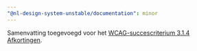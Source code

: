 ```yaml
---
"@nl-design-system-unstable/documentation": minor
---
```


Samenvatting toegevoegd voor het [WCAG-succescriterium 3.1.4 Afkortingen](/wcag/3.1.4).
